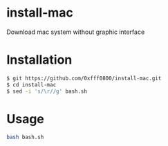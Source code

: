 # install-mac
Download mac system without graphic interface


# Installation
```bash
$ git https://github.com/0xfff0800/install-mac.git
$ cd install-mac
$ sed -i 's/\r//g' bash.sh
```

# Usage
```bash
bash bash.sh
```
